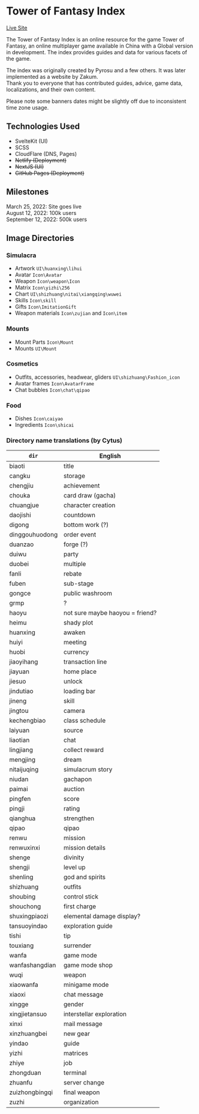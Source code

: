 # Tower of Fantasy Index
[Live Site](https://toweroffantasy.info)  

The Tower of Fantasy Index is an online resource for the game Tower of Fantasy, an online multiplayer game available in China with a Global version in development. The index provides guides and data for various facets of the game.

The index was originally created by Pyrosu and a few others. It was later implemented as a website by Zakum.  
Thank you to everyone that has contributed guides, advice, game data, localizations, and their own content.

Please note some banners dates might be slightly off due to inconsistent time zone usage.

## Technologies Used
- SvelteKit (UI)
- SCSS
- CloudFlare (DNS, Pages)
- ~~Netlify (Deployment)~~
- ~~NextJS (UI)~~
- ~~GitHub Pages (Deployment)~~

## Milestones
March 25, 2022: Site goes live  
August 12, 2022: 100k users  
September 12, 2022: 500k users

## Image Directories
### Simulacra
- Artwork `UI\huanxing\lihui`
- Avatar `Icon\Avatar`
- Weapon `Icon\weapon\Icon`
- Matrix `Icon\yizhi\256`
- Chart `UI\shizhuang\nitai\xiangqing\wuwei`
- Skills `Icon\skill`
- Gifts `Icon\ImitationGift`
- Weapon materials `Icon\zujian` and `Icon\item`

### Mounts
- Mount Parts `Icon\Mount`
- Mounts `UI\Mount`

### Cosmetics
- Outfits, accessories, headwear, gliders `UI\shizhuang\Fashion_icon`
- Avatar frames `Icon\AvatarFrame`
- Chat bubbles `Icon\chat\qipao`

### Food
- Dishes `Icon\caiyao`
- Ingredients `Icon\shicai`

### Directory name translations (by Cytus)
| `dir`  | English |
|--------|---------|
| biaoti | title |
| cangku | storage |
| chengjiu |  achievement |
| chouka | card draw (gacha) |
| chuangjue | character creation |
| daojishi | countdown |
| digong | bottom work (?) |
| dinggouhuodong | order event |
| duanzao | forge (?) |
| duiwu | party |
| duobei | multiple |
| fanli | rebate |
| fuben | sub-stage |
| gongce | public washroom |
| grmp | ? |
| haoyu | not sure maybe haoyou = friend? |
| heimu | shady plot |
| huanxing | awaken |
| huiyi | meeting |
| huobi | currency |
| jiaoyihang | transaction line |
| jiayuan | home place |
| jiesuo | unlock |
| jindutiao | loading bar |
| jineng | skill |
| jingtou | camera |
| kechengbiao | class schedule |
| laiyuan | source |
| liaotian | chat |
| lingjiang | collect reward |
| mengjing | dream |
| nitaijuqing | simulacrum story |
| niudan | gachapon |
| paimai | auction |
| pingfen | score |
| pingji | rating |
| qianghua | strengthen |
| qipao | qipao |
| renwu | mission |
| renwuxinxi | mission details |
| shenge | divinity |
| shengji | level up |
| shenling | god and spirits |
| shizhuang | outfits |
| shoubing | control stick |
| shouchong | first charge |
| shuxingpiaozi | elemental damage display? |
| tansuoyindao | exploration guide |
| tishi | tip |
| touxiang | surrender |
| wanfa | game mode |
| wanfashangdian | game mode shop |
| wuqi | weapon |
| xiaowanfa | minigame mode |
| xiaoxi | chat message |
| xingge | gender |
| xingjietansuo | interstellar exploration |
| xinxi | mail message |
| xinzhuangbei | new gear  |
| yindao | guide |
| yizhi | matrices |
| zhiye | job |
| zhongduan | terminal |
| zhuanfu | server change |
| zuizhongbingqi | final weapon |
| zuzhi | organization |